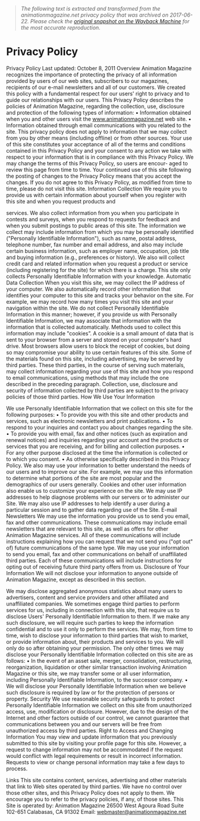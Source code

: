 > *The following text is extracted and transformed from the animationmagazine.net privacy policy that was archived on 2017-06-22. Please check the [original snapshot on the Wayback Machine](https://web.archive.org/web/20170622083809id_/http%3A//www.animationmagazine.net/privacy-policy.pdf) for the most accurate reproduction.*

# Privacy Policy

Privacy Policy
Last updated:
October 8, 2011
Overview
Animation Magazine recognizes the importance of protecting the
privacy of all information provided by users of our web sites,
subscribers to our magazines, recipients of our e-mail newsletters and
all of our customers. We created this policy with a fundamental respect
for our users' right to privacy and to guide our relationships with our
users. This Privacy Policy describes the policies of Animation
Magazine, regarding the collection, use, disclosure and protection of
the following types of information:
• Information obtained when you and other users visit the
www.animationmagazine.net web site.
• Information obtained through email communications with you related
to the site.
This privacy policy does not apply to information that we may collect
from you by other means (including offline) or from other sources.
Your use of this site constitutes your acceptance of all of the terms and
conditions contained in this Privacy Policy and your consent to any
action we take with respect to your information that is in compliance
with this Privacy Policy.
We may change the terms of this Privacy Policy, so users are encour-
aged to review this page from time to time. Your continued use
of this site following the posting of changes to the Privacy Policy
means that you accept the changes.
If you do not agree to this Privacy Policy, as modified from time to
time, please do not visit this site.
Information Collection
We require you to provide us with certain information about yourself
when you register with this site and when you request products and


services. We also collect information from you when you participate in
contests and surveys, when you respond to requests for feedback and
when you submit postings to public areas of this site.
The information we collect may include information from which you
may be personally identified ("Personally Identifiable
Information"), such as name, postal address, telephone number, fax
number and email address, and also may include certain business
information, such as employer name, occupation, job title and buying
information (e.g., preferences or history). We also will collect credit
card and related information when you request a product or service
(including registering for the site) for which there is a charge. This site
only collects Personally Identifiable Information with your knowledge.
Automatic Data Collection
When you visit this site, we may collect the IP address of your
computer.
We also automatically record other information that identifies your
computer to this site and tracks your behavior on the site. For
example, we may record how many times you visit this site and your
navigation within the site. We do not collect Personally Identifiable
Information in this manner; however, if you provide us with Personally
Identifiable Information, we may associate that information with the
information that is collected automatically.
Methods used to collect this information may include "cookies”. A
cookie is a small amount of data that is sent to your browser from a
server and stored on your computer's hard drive. Most browsers allow
users to block the receipt of cookies, but doing so may compromise
your ability to use certain features of this site.
Some of the materials found on this site, including advertising, may be
served by third parties. These third parties, in the course of serving
such materials, may collect information regarding your use of this site
and how you respond to email communications, using methods that
may include the one described in the preceding paragraph. Collection,
use, disclosure and security of information collected by third parties
are subject to the privacy policies of those third parties.
How We Use Your Information


We use Personally Identifiable Information that we collect on this site
for the following purposes:
• To provide you with this site and other products and services, such
as electronic newsletters and print publications.
• To respond to your inquiries and contact you about changes
regarding the site.
• To provide you with email, fax and other notices (such as expiration
and renewal notices) and inquiries regarding your account and the
products or services that you are receiving, and for billing and
collection purposes.
• For any other purpose disclosed at the time the information is
collected or to which you consent.
• As otherwise specifically described in this Privacy Policy.
We also may use your information to better understand the needs of
our users and to improve our site. For example, we may use this
information to determine what portions of the site are most popular
and the demographics of our users generally. Cookies and other user
information also enable us to customize your experience on the site.
We may use IP addresses to help diagnose problems with our servers
or to administer our Site. We may also use IP addresses to help
identify a user during a particular session and to gather data regarding
use of the Site.
E-mail Newsletters
We may use the information you provide us to send you email, fax and
other communications. These communications may include email
newsletters that are relevant to this site, as well as offers for other
Animation Magazine services. All of these communications will include
instructions explaining how you can request that we not send you
("opt out" of) future communications of the same type.
We may use your information to send you email, fax and other
communications on behalf of unaffiliated third parties. Each of these
communications will include instructions for opting out of receiving
future third party offers from us.
Disclosure of Your Information
We will not disclose your information to anyone outside of Animation
Magazine, except as described in this section.


We may disclose aggregated anonymous statistics about many users
to advertisers, content and service providers and other affiliated and
unaffiliated companies.
We sometimes engage third parties to perform services for us,
including in connection with this site, that require us to disclose Users'
Personally Identifiable Information to them. If we make any such
disclosure, we will require such parties to keep the information
confidential and to use it only to perform the services.
We may, from time to time, wish to disclose your information to third
parties that wish to market, or provide information about, their
products and services to you. We will only do so after obtaining your
permission. The only other times we may disclose your Personally
Identifiable Information collected on this site are as follows:
• In the event of an asset sale, merger, consolidation, restructuring,
reorganization, liquidation or other similar transaction involving
Animation Magazine or this site, we may transfer some or all user
information, including Personally Identifiable Information, to the
successor company.
• We will disclose your Personally Identifiable Information when we
believe such disclosure is required by law or for the protection of
persons or property.
Security
We use reasonable security safeguards to protect Personally
Identifiable Information we collect on this site from unauthorized
access, use, modification or disclosure. However, due to the design of
the Internet and other factors outside of our control, we cannot
guarantee that communications between you and our servers will be
free from unauthorized access by third parties.
Right to Access and Changing Information
You may view and update information that you previously submitted to
this site by visiting your profile page for this site. However, a request
to change information may not be accommodated if the request would
conflict with legal requirements or result in incorrect information.
Requests to view or change personal information may take a few days
to process.


Links
This site contains content, services, advertising and other materials
that link to Web sites operated by third parties. We have no control
over those other sites, and this Privacy Policy does not apply to them.
We encourage you to refer to the privacy policies, if any, of those
sites.
This Site is operated by:
Animation Magazine
26500 West Agoura Road Suite 102-651
Calabasas, CA 91302
Email: webmaster@animationmagazine.net
